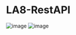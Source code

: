# LA8-RestAPI
![image](https://github.com/NakshathraP/LA8-RestAPI/assets/119211023/7fa7d00c-71f1-4b02-b26a-62ce86d9b6af)
![image](https://github.com/NakshathraP/LA8-RestAPI/assets/119211023/56f98ffe-9be9-4265-83aa-a36e1a143c2e)
